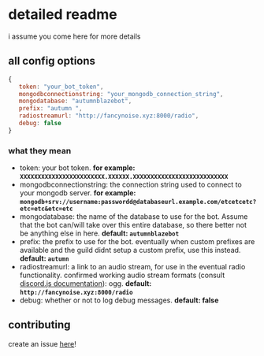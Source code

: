 # detailed readme
i assume you come here for more details

## all config options
```js
{
   token: "your_bot_token",
   mongodbconnectionstring: "your_mongodb_connection_string",
   mongodatabase: "autumnblazebot",
   prefix: "autumn ",
   radiostreamurl: "http://fancynoise.xyz:8000/radio",
   debug: false
}
```

### what they mean
- token: your bot token. **for example: `XXXXXXXXXXXXXXXXXXXXXXXX.XXXXXX.XXXXXXXXXXXXXXXXXXXXXXXXXXX`**
- mongodbconnectionstring: the connection string used to connect to your mongodb server. **for example: `mongodb+srv://username:passwordd@databaseurl.example.com/etcetcetc?etc=etc&etc=etc`**
- mongodatabase: the name of the database to use for the bot. Assume that the bot can/will take over this entire database, so there better not be anything else in here. **default: `autumnblazebot`**
- prefix: the prefix to use for the bot. eventually when custom prefixes are available and the guild didnt setup a custom prefix, use this instead. **default: `autumn `**
- radiostreamurl: a link to an audio stream, for use in the eventual radio functionality. confirmed working audio stream formats (consult [discord.js documentation](https://discord.js.org/#/docs)): ogg. **default: `http://fancynoise.xyz:8000/radio`**
- debug: whether or not to log debug messages. **default: false**

## contributing
create an issue [here](https://github.com/pcelestia/autumnblaze/issues/new)!
